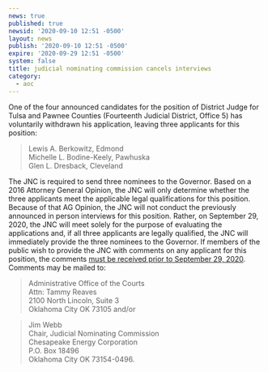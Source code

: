 ```yaml
---
news: true
published: true
newsid: '2020-09-10 12:51 -0500'
layout: news
publish: '2020-09-10 12:51 -0500'
expire: '2020-09-29 12:51 -0500'
system: false
title: judicial nominating commission cancels interviews
category:
  - aoc
---
```

One of the four announced candidates for the position of District Judge for Tulsa and Pawnee Counties (Fourteenth Judicial District, Office 5) has voluntarily withdrawn his application, leaving three applicants for this position:

> Lewis A. Berkowitz, Edmond  
> Michelle L. Bodine-Keely, Pawhuska  
> Glen L. Dresback, Cleveland  

The JNC is required to send three nominees to the Governor. Based on a 2016 Attorney General Opinion, the JNC will only determine whether the three applicants meet the applicable legal qualifications for this position. Because of that AG Opinion, the JNC will not conduct the previously announced in person interviews for this position. Rather, on September 29, 2020, the JNC will meet solely for the purpose of evaluating the applications and, if all three applicants are legally qualified, the JNC will immediately provide the three nominees to the Governor. If members of the public wish to provide the JNC with comments on any applicant for this position, the comments <u>must be received prior to September 29, 2020</u>. Comments may be mailed to:

> Administrative Office of the Courts  
> Attn: Tammy Reaves  
> 2100 North Lincoln, Suite 3  
> Oklahoma City OK 73105 and/or  

> Jim Webb  
> Chair, Judicial Nominating Commission  
> Chesapeake Energy Corporation  
> P.O. Box 18496  
> Oklahoma City OK 73154-0496.
